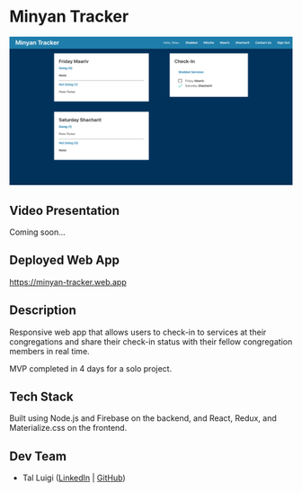 # Minyan Tracker

![Minyan Tracker Screenshot](./public/screenshot.png)

## Video Presentation

Coming soon...

## Deployed Web App

<https://minyan-tracker.web.app>

## Description

Responsive web app that allows users to check-in to services at their congregations and share their check-in status with their fellow congregation members in real time.

MVP completed in 4 days for a solo project.

## Tech Stack

Built using Node.js and Firebase on the backend, and React, Redux, and Materialize.css on the frontend.

## Dev Team

- Tal Luigi ([LinkedIn](https://www.linkedin.com/in/talluigi) | [GitHub](https://github.com/luigilegion))
